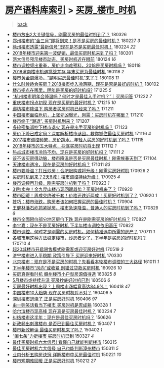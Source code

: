 [房产语料库索引](../../README.md)  > [买房_楼市_时机](买房_楼市_时机.md)
====
> [back](../README.md)

- [楼市放出2大关键信号，刚需买房的最佳时机到了？](http://jkwz.applinzi.com/ittc/7084805454133986314.html#%E6%A5%BC%E5%B8%82%E6%94%BE%E5%87%BA2%E5%A4%A7%E5%85%B3%E9%94%AE%E4%BF%A1%E5%8F%B7%EF%BC%8C%E5%88%9A%E9%9C%80%E4%B9%B0%E6%88%BF%E7%9A%84%E6%9C%80%E4%BD%B3%E6%97%B6%E6%9C%BA%E5%88%B0%E4%BA%86%EF%BC%9F) 180326  
- [郑州楼市的“金三月”即将到来！是不是买房的最佳时机？](http://jkwz.applinzi.com/ittc/7074831041435272208.html#%E9%83%91%E5%B7%9E%E6%A5%BC%E5%B8%82%E7%9A%84%E2%80%9C%E9%87%91%E4%B8%89%E6%9C%88%E2%80%9D%E5%8D%B3%E5%B0%86%E5%88%B0%E6%9D%A5%EF%BC%81%E6%98%AF%E4%B8%8D%E6%98%AF%E4%B9%B0%E6%88%BF%E7%9A%84%E6%9C%80%E4%BD%B3%E6%97%B6%E6%9C%BA%EF%BC%9F) 180227 *3* 
- [徐州楼市透露“最新信号”!现在是不是买房最佳时机！](http://jkwz.applinzi.com/ittc/7073644831916426247.html#%E5%BE%90%E5%B7%9E%E6%A5%BC%E5%B8%82%E9%80%8F%E9%9C%B2%E2%80%9C%E6%9C%80%E6%96%B0%E4%BF%A1%E5%8F%B7%E2%80%9D%21%E7%8E%B0%E5%9C%A8%E6%98%AF%E4%B8%8D%E6%98%AF%E4%B9%B0%E6%88%BF%E6%9C%80%E4%BD%B3%E6%97%B6%E6%9C%BA%EF%BC%81) 180224 *22* 
- [2018年楼市迎来第一波促销，最佳买房时机来到了吗？](http://jkwz.applinzi.com/ittc/7065228617460483078.html#2018%E5%B9%B4%E6%A5%BC%E5%B8%82%E8%BF%8E%E6%9D%A5%E7%AC%AC%E4%B8%80%E6%B3%A2%E4%BF%83%E9%94%80%EF%BC%8C%E6%9C%80%E4%BD%B3%E4%B9%B0%E6%88%BF%E6%97%B6%E6%9C%BA%E6%9D%A5%E5%88%B0%E4%BA%86%E5%90%97%EF%BC%9F) 180201  
- [两大信号预示楼市动态，买房时机近在眼前](http://jkwz.applinzi.com/ittc/7062154244394583050.html#%E4%B8%A4%E5%A4%A7%E4%BF%A1%E5%8F%B7%E9%A2%84%E7%A4%BA%E6%A5%BC%E5%B8%82%E5%8A%A8%E6%80%81%EF%BC%8C%E4%B9%B0%E6%88%BF%E6%97%B6%E6%9C%BA%E8%BF%91%E5%9C%A8%E7%9C%BC%E5%89%8D) 180124 *16* 
- [楼市调控频出重拳，房价走向难预料，2018是买房时机吗？](http://jkwz.applinzi.com/ittc/7059919238276318218.html#%E6%A5%BC%E5%B8%82%E8%B0%83%E6%8E%A7%E9%A2%91%E5%87%BA%E9%87%8D%E6%8B%B3%EF%BC%8C%E6%88%BF%E4%BB%B7%E8%B5%B0%E5%90%91%E9%9A%BE%E9%A2%84%E6%96%99%EF%BC%8C2018%E6%98%AF%E4%B9%B0%E6%88%BF%E6%97%B6%E6%9C%BA%E5%90%97%EF%BC%9F) 180118  
- [2018渭南楼市机遇挑战并存 年末买房为最佳时机](http://jkwz.applinzi.com/ittc/7059844746199958538.html#2018%E6%B8%AD%E5%8D%97%E6%A5%BC%E5%B8%82%E6%9C%BA%E9%81%87%E6%8C%91%E6%88%98%E5%B9%B6%E5%AD%98+%E5%B9%B4%E6%9C%AB%E4%B9%B0%E6%88%BF%E4%B8%BA%E6%9C%80%E4%BD%B3%E6%97%B6%E6%9C%BA) 180118 *2* 
- [楼市黄金周爆冷，“昆明买房最佳时机”来了？](http://jkwz.applinzi.com/ittc/7056221733592237067.html#%E6%A5%BC%E5%B8%82%E9%BB%84%E9%87%91%E5%91%A8%E7%88%86%E5%86%B7%EF%BC%8C%E2%80%9C%E6%98%86%E6%98%8E%E4%B9%B0%E6%88%BF%E6%9C%80%E4%BD%B3%E6%97%B6%E6%9C%BA%E2%80%9D%E6%9D%A5%E4%BA%86%EF%BC%9F) 180108 *11* 
- [什么时候适合买房？2018楼市步入冷落期，现在是否是最好的时机？](http://jkwz.applinzi.com/ittc/7054011147601052688.html#%E4%BB%80%E4%B9%88%E6%97%B6%E5%80%99%E9%80%82%E5%90%88%E4%B9%B0%E6%88%BF%EF%BC%9F2018%E6%A5%BC%E5%B8%82%E6%AD%A5%E5%85%A5%E5%86%B7%E8%90%BD%E6%9C%9F%EF%BC%8C%E7%8E%B0%E5%9C%A8%E6%98%AF%E5%90%A6%E6%98%AF%E6%9C%80%E5%A5%BD%E7%9A%84%E6%97%B6%E6%9C%BA%EF%BC%9F) 180102  
- [楼市拐点在哪里，明年是买房的好时机吗?](http://jkwz.applinzi.com/ittc/7051076137667527696.html#%E6%A5%BC%E5%B8%82%E6%8B%90%E7%82%B9%E5%9C%A8%E5%93%AA%E9%87%8C%EF%BC%8C%E6%98%8E%E5%B9%B4%E6%98%AF%E4%B9%B0%E6%88%BF%E7%9A%84%E5%A5%BD%E6%97%B6%E6%9C%BA%E5%90%97%3F) 171225 *5* 
- [“杭州楼市明年会降温吗？何时才是最佳入手时机？”｜买房问答](http://jkwz.applinzi.com/ittc/7049862634201941009.html#%E2%80%9C%E6%9D%AD%E5%B7%9E%E6%A5%BC%E5%B8%82%E6%98%8E%E5%B9%B4%E4%BC%9A%E9%99%8D%E6%B8%A9%E5%90%97%EF%BC%9F%E4%BD%95%E6%97%B6%E6%89%8D%E6%98%AF%E6%9C%80%E4%BD%B3%E5%85%A5%E6%89%8B%E6%97%B6%E6%9C%BA%EF%BC%9F%E2%80%9D%EF%BD%9C%E4%B9%B0%E6%88%BF%E9%97%AE%E7%AD%94) 171222 *7* 
- [重庆楼市拐点初现 现在是买房的最好时机？](http://jkwz.applinzi.com/ittc/7047311816596653073.html#%E9%87%8D%E5%BA%86%E6%A5%BC%E5%B8%82%E6%8B%90%E7%82%B9%E5%88%9D%E7%8E%B0+%E7%8E%B0%E5%9C%A8%E6%98%AF%E4%B9%B0%E6%88%BF%E7%9A%84%E6%9C%80%E5%A5%BD%E6%97%B6%E6%9C%BA%EF%BC%9F) 171215 *10* 
- [廊坊楼市降温下 购房者买房时机已经来了吗？](http://jkwz.applinzi.com/ittc/7045756784516531216.html#%E5%BB%8A%E5%9D%8A%E6%A5%BC%E5%B8%82%E9%99%8D%E6%B8%A9%E4%B8%8B+%E8%B4%AD%E6%88%BF%E8%80%85%E4%B9%B0%E6%88%BF%E6%97%B6%E6%9C%BA%E5%B7%B2%E7%BB%8F%E6%9D%A5%E4%BA%86%E5%90%97%EF%BC%9F) 171211  
- [中国楼市面临危机，上涨元凶曝光，刚需：买房时机在哪里？](http://jkwz.applinzi.com/ittc/7045414253400425488.html#%E4%B8%AD%E5%9B%BD%E6%A5%BC%E5%B8%82%E9%9D%A2%E4%B8%B4%E5%8D%B1%E6%9C%BA%EF%BC%8C%E4%B8%8A%E6%B6%A8%E5%85%83%E5%87%B6%E6%9B%9D%E5%85%89%EF%BC%8C%E5%88%9A%E9%9C%80%EF%BC%9A%E4%B9%B0%E6%88%BF%E6%97%B6%E6%9C%BA%E5%9C%A8%E5%93%AA%E9%87%8C%EF%BC%9F) 171210  
- [楼市终于“潮退”, 买房时机到来？](http://jkwz.applinzi.com/ittc/7044457079220208656.html#%E6%A5%BC%E5%B8%82%E7%BB%88%E4%BA%8E%E2%80%9C%E6%BD%AE%E9%80%80%E2%80%9D%2C+%E4%B9%B0%E6%88%BF%E6%97%B6%E6%9C%BA%E5%88%B0%E6%9D%A5%EF%BC%9F) 171207  
- [多轮密集调控下楼市退火 现在是出手买房的时机吗？](http://jkwz.applinzi.com/ittc/7039049442731230224.html#%E5%A4%9A%E8%BD%AE%E5%AF%86%E9%9B%86%E8%B0%83%E6%8E%A7%E4%B8%8B%E6%A5%BC%E5%B8%82%E9%80%80%E7%81%AB+%E7%8E%B0%E5%9C%A8%E6%98%AF%E5%87%BA%E6%89%8B%E4%B9%B0%E6%88%BF%E7%9A%84%E6%97%B6%E6%9C%BA%E5%90%97%EF%BC%9F) 171123  
- [房价下降已成定局？深度解析楼市谜团，教你抓住最佳买房时机](http://jkwz.applinzi.com/ittc/7036624899433563153.html#%E6%88%BF%E4%BB%B7%E4%B8%8B%E9%99%8D%E5%B7%B2%E6%88%90%E5%AE%9A%E5%B1%80%EF%BC%9F%E6%B7%B1%E5%BA%A6%E8%A7%A3%E6%9E%90%E6%A5%BC%E5%B8%82%E8%B0%9C%E5%9B%A2%EF%BC%8C%E6%95%99%E4%BD%A0%E6%8A%93%E4%BD%8F%E6%9C%80%E4%BD%B3%E4%B9%B0%E6%88%BF%E6%97%B6%E6%9C%BA) 171116 *4* 
- [2017楼市调控频繁，房价跳水，年轻人买房的好时机到了吗？](http://jkwz.applinzi.com/ittc/7036118870933390352.html#2017%E6%A5%BC%E5%B8%82%E8%B0%83%E6%8E%A7%E9%A2%91%E7%B9%81%EF%BC%8C%E6%88%BF%E4%BB%B7%E8%B7%B3%E6%B0%B4%EF%BC%8C%E5%B9%B4%E8%BD%BB%E4%BA%BA%E4%B9%B0%E6%88%BF%E7%9A%84%E5%A5%BD%E6%97%B6%E6%9C%BA%E5%88%B0%E4%BA%86%E5%90%97%EF%BC%9F) 171115  
- [2018年楼市的五大特点，抄底买房时机将出现](http://jkwz.applinzi.com/ittc/7035004493496845329.html#2018%E5%B9%B4%E6%A5%BC%E5%B8%82%E7%9A%84%E4%BA%94%E5%A4%A7%E7%89%B9%E7%82%B9%EF%BC%8C%E6%8A%84%E5%BA%95%E4%B9%B0%E6%88%BF%E6%97%B6%E6%9C%BA%E5%B0%86%E5%87%BA%E7%8E%B0) 171112 *1* 
- [热点城市楼市冷热不均，现在是买房的好时机吗？](http://jkwz.applinzi.com/ittc/7034721720617927696.html#%E7%83%AD%E7%82%B9%E5%9F%8E%E5%B8%82%E6%A5%BC%E5%B8%82%E5%86%B7%E7%83%AD%E4%B8%8D%E5%9D%87%EF%BC%8C%E7%8E%B0%E5%9C%A8%E6%98%AF%E4%B9%B0%E6%88%BF%E7%9A%84%E5%A5%BD%E6%97%B6%E6%9C%BA%E5%90%97%EF%BC%9F) 171111 *2* 
- [该不该买房得动脑，楼市降温是否是买房最佳时机！刚需族春天到了](http://jkwz.applinzi.com/ittc/7032228414751245329.html#%E8%AF%A5%E4%B8%8D%E8%AF%A5%E4%B9%B0%E6%88%BF%E5%BE%97%E5%8A%A8%E8%84%91%EF%BC%8C%E6%A5%BC%E5%B8%82%E9%99%8D%E6%B8%A9%E6%98%AF%E5%90%A6%E6%98%AF%E4%B9%B0%E6%88%BF%E6%9C%80%E4%BD%B3%E6%97%B6%E6%9C%BA%EF%BC%81%E5%88%9A%E9%9C%80%E6%97%8F%E6%98%A5%E5%A4%A9%E5%88%B0%E4%BA%86) 171104  
- [天津楼市遇冷，现在是买房的好时机吗？](http://jkwz.applinzi.com/ittc/7023270706647925776.html#%E5%A4%A9%E6%B4%A5%E6%A5%BC%E5%B8%82%E9%81%87%E5%86%B7%EF%BC%8C%E7%8E%B0%E5%9C%A8%E6%98%AF%E4%B9%B0%E6%88%BF%E7%9A%84%E5%A5%BD%E6%97%B6%E6%9C%BA%E5%90%97%EF%BC%9F) 171011 *83* 
- [楼市要降温？打压炒房！合肥限购或将升级！刚需买房好时机](http://jkwz.applinzi.com/ittc/7017692395901289489.html#%E6%A5%BC%E5%B8%82%E8%A6%81%E9%99%8D%E6%B8%A9%EF%BC%9F%E6%89%93%E5%8E%8B%E7%82%92%E6%88%BF%EF%BC%81%E5%90%88%E8%82%A5%E9%99%90%E8%B4%AD%E6%88%96%E5%B0%86%E5%8D%87%E7%BA%A7%EF%BC%81%E5%88%9A%E9%9C%80%E4%B9%B0%E6%88%BF%E5%A5%BD%E6%97%B6%E6%9C%BA) 170926 *2* 
- [买房时机到来？2天8城！楼市调控持续升级！](http://jkwz.applinzi.com/ittc/7017197077153711121.html#%E4%B9%B0%E6%88%BF%E6%97%B6%E6%9C%BA%E5%88%B0%E6%9D%A5%EF%BC%9F2%E5%A4%A98%E5%9F%8E%EF%BC%81%E6%A5%BC%E5%B8%82%E8%B0%83%E6%8E%A7%E6%8C%81%E7%BB%AD%E5%8D%87%E7%BA%A7%EF%BC%81) 170925 *4* 
- [楼市调控再升级，刚需买房时机到了吗？](http://jkwz.applinzi.com/ittc/7016587258415809553.html#%E6%A5%BC%E5%B8%82%E8%B0%83%E6%8E%A7%E5%86%8D%E5%8D%87%E7%BA%A7%EF%BC%8C%E5%88%9A%E9%9C%80%E4%B9%B0%E6%88%BF%E6%97%B6%E6%9C%BA%E5%88%B0%E4%BA%86%E5%90%97%EF%BC%9F) 170923 *1* 
- [31秒卖完！金九昆山楼市现回暖趋势？买房时机来了？](http://jkwz.applinzi.com/ittc/7015487469208994833.html#31%E7%A7%92%E5%8D%96%E5%AE%8C%EF%BC%81%E9%87%91%E4%B9%9D%E6%98%86%E5%B1%B1%E6%A5%BC%E5%B8%82%E7%8E%B0%E5%9B%9E%E6%9A%96%E8%B6%8B%E5%8A%BF%EF%BC%9F%E4%B9%B0%E6%88%BF%E6%97%B6%E6%9C%BA%E6%9D%A5%E4%BA%86%EF%BC%9F) 170920  
- [楼市回暖！周成交终破千套！价格还跌近两成！买房好时机到了？](http://jkwz.applinzi.com/ittc/7015437970633655313.html#%E6%A5%BC%E5%B8%82%E5%9B%9E%E6%9A%96%EF%BC%81%E5%91%A8%E6%88%90%E4%BA%A4%E7%BB%88%E7%A0%B4%E5%8D%83%E5%A5%97%EF%BC%81%E4%BB%B7%E6%A0%BC%E8%BF%98%E8%B7%8C%E8%BF%91%E4%B8%A4%E6%88%90%EF%BC%81%E4%B9%B0%E6%88%BF%E5%A5%BD%E6%97%B6%E6%9C%BA%E5%88%B0%E4%BA%86%EF%BC%9F) 170920 *1* 
- [技巧：楼市涨跌，购房者该如何把握买房的最佳时机？](http://jkwz.applinzi.com/ittc/7009511963863024657.html#%E6%8A%80%E5%B7%A7%EF%BC%9A%E6%A5%BC%E5%B8%82%E6%B6%A8%E8%B7%8C%EF%BC%8C%E8%B4%AD%E6%88%BF%E8%80%85%E8%AF%A5%E5%A6%82%E4%BD%95%E6%8A%8A%E6%8F%A1%E4%B9%B0%E6%88%BF%E7%9A%84%E6%9C%80%E4%BD%B3%E6%97%B6%E6%9C%BA%EF%BC%9F) 170904  
- [王健林潘石屹抓紧抛房，楼市急速降温，普通人的买房时机到了吗？](http://jkwz.applinzi.com/ittc/7007296367729574928.html#%E7%8E%8B%E5%81%A5%E6%9E%97%E6%BD%98%E7%9F%B3%E5%B1%B9%E6%8A%93%E7%B4%A7%E6%8A%9B%E6%88%BF%EF%BC%8C%E6%A5%BC%E5%B8%82%E6%80%A5%E9%80%9F%E9%99%8D%E6%B8%A9%EF%BC%8C%E6%99%AE%E9%80%9A%E4%BA%BA%E7%9A%84%E4%B9%B0%E6%88%BF%E6%97%B6%E6%9C%BA%E5%88%B0%E4%BA%86%E5%90%97%EF%BC%9F) 170829 *6* 
- [楼市全面限价部分地区房价下跌 现在是刚需买房的好时机吗？](http://jkwz.applinzi.com/ittc/7006396244317176849.html#%E6%A5%BC%E5%B8%82%E5%85%A8%E9%9D%A2%E9%99%90%E4%BB%B7%E9%83%A8%E5%88%86%E5%9C%B0%E5%8C%BA%E6%88%BF%E4%BB%B7%E4%B8%8B%E8%B7%8C+%E7%8E%B0%E5%9C%A8%E6%98%AF%E5%88%9A%E9%9C%80%E4%B9%B0%E6%88%BF%E7%9A%84%E5%A5%BD%E6%97%B6%E6%9C%BA%E5%90%97%EF%BC%9F) 170827  
- [李宇嘉：现在不是买房好时机 下半年楼市调控依旧高压](http://jkwz.applinzi.com/ittc/7004454497248871185.html#%E6%9D%8E%E5%AE%87%E5%98%89%EF%BC%9A%E7%8E%B0%E5%9C%A8%E4%B8%8D%E6%98%AF%E4%B9%B0%E6%88%BF%E5%A5%BD%E6%97%B6%E6%9C%BA+%E4%B8%8B%E5%8D%8A%E5%B9%B4%E6%A5%BC%E5%B8%82%E8%B0%83%E6%8E%A7%E4%BE%9D%E6%97%A7%E9%AB%98%E5%8E%8B) 170822  
- [楼市调控，何时才是刚需的买房时机，如何精准选中所需的房产？](http://jkwz.applinzi.com/ittc/6988997846341518341.html#%E6%A5%BC%E5%B8%82%E8%B0%83%E6%8E%A7%EF%BC%8C%E4%BD%95%E6%97%B6%E6%89%8D%E6%98%AF%E5%88%9A%E9%9C%80%E7%9A%84%E4%B9%B0%E6%88%BF%E6%97%B6%E6%9C%BA%EF%BC%8C%E5%A6%82%E4%BD%95%E7%B2%BE%E5%87%86%E9%80%89%E4%B8%AD%E6%89%80%E9%9C%80%E7%9A%84%E6%88%BF%E4%BA%A7%EF%BC%9F) 170711 *1* 
- [各城市用这种方法稳定楼市，炒房者少了，下半年是买房的好时机吗？](http://jkwz.applinzi.com/ittc/6988644778097771524.html#%E5%90%84%E5%9F%8E%E5%B8%82%E7%94%A8%E8%BF%99%E7%A7%8D%E6%96%B9%E6%B3%95%E7%A8%B3%E5%AE%9A%E6%A5%BC%E5%B8%82%EF%BC%8C%E7%82%92%E6%88%BF%E8%80%85%E5%B0%91%E4%BA%86%EF%BC%8C%E4%B8%8B%E5%8D%8A%E5%B9%B4%E6%98%AF%E4%B9%B0%E6%88%BF%E7%9A%84%E5%A5%BD%E6%97%B6%E6%9C%BA%E5%90%97%EF%BC%9F) 170710 *4* 
- [超20城楼市开启限售模式刚需客或迎买房好时机](http://jkwz.applinzi.com/ittc/6969200185346360325.html#%E8%B6%8520%E5%9F%8E%E6%A5%BC%E5%B8%82%E5%BC%80%E5%90%AF%E9%99%90%E5%94%AE%E6%A8%A1%E5%BC%8F%E5%88%9A%E9%9C%80%E5%AE%A2%E6%88%96%E8%BF%8E%E4%B9%B0%E6%88%BF%E5%A5%BD%E6%97%B6%E6%9C%BA) 170519 *3* 
- [济宁楼市进入平稳期 政策引导下 买房迎来好时机](http://jkwz.applinzi.com/ittc/6950748984363713540.html#%E6%B5%8E%E5%AE%81%E6%A5%BC%E5%B8%82%E8%BF%9B%E5%85%A5%E5%B9%B3%E7%A8%B3%E6%9C%9F+%E6%94%BF%E7%AD%96%E5%BC%95%E5%AF%BC%E4%B8%8B+%E4%B9%B0%E6%88%BF%E8%BF%8E%E6%9D%A5%E5%A5%BD%E6%97%B6%E6%9C%BA) 170330  
- [北京楼市：现在是不是买房的时机？先看看本轮楼市调控的三大路径](http://jkwz.applinzi.com/ittc/6887865617700357125.html#%E5%8C%97%E4%BA%AC%E6%A5%BC%E5%B8%82%EF%BC%9A%E7%8E%B0%E5%9C%A8%E6%98%AF%E4%B8%8D%E6%98%AF%E4%B9%B0%E6%88%BF%E7%9A%84%E6%97%B6%E6%9C%BA%EF%BC%9F%E5%85%88%E7%9C%8B%E7%9C%8B%E6%9C%AC%E8%BD%AE%E6%A5%BC%E5%B8%82%E8%B0%83%E6%8E%A7%E7%9A%84%E4%B8%89%E5%A4%A7%E8%B7%AF%E5%BE%84) 161011 *1* 
- [下半年楼市“风向”或收紧 别错过贷款买房时机](http://jkwz.applinzi.com/ittc/6882128996350821381.html#%E4%B8%8B%E5%8D%8A%E5%B9%B4%E6%A5%BC%E5%B8%82%E2%80%9C%E9%A3%8E%E5%90%91%E2%80%9D%E6%88%96%E6%94%B6%E7%B4%A7+%E5%88%AB%E9%94%99%E8%BF%87%E8%B4%B7%E6%AC%BE%E4%B9%B0%E6%88%BF%E6%97%B6%E6%9C%BA) 160926 *10* 
- [买房真得看时机 赣州楼市小户型房源值得选](http://jkwz.applinzi.com/ittc/6870339516417704964.html#%E4%B9%B0%E6%88%BF%E7%9C%9F%E5%BE%97%E7%9C%8B%E6%97%B6%E6%9C%BA+%E8%B5%A3%E5%B7%9E%E6%A5%BC%E5%B8%82%E5%B0%8F%E6%88%B7%E5%9E%8B%E6%88%BF%E6%BA%90%E5%80%BC%E5%BE%97%E9%80%89) 160825 *8* 
- [5月楼市或持续升温 买房抄底好时机已到](http://jkwz.applinzi.com/ittc/6829022181933450245.html#5%E6%9C%88%E6%A5%BC%E5%B8%82%E6%88%96%E6%8C%81%E7%BB%AD%E5%8D%87%E6%B8%A9+%E4%B9%B0%E6%88%BF%E6%8A%84%E5%BA%95%E5%A5%BD%E6%97%B6%E6%9C%BA%E5%B7%B2%E5%88%B0) 160506 *6* 
- [买房最好时机出现？上周楼市涨幅竟高达84.9%！](http://jkwz.applinzi.com/ittc/6822523115628135428.html#%E4%B9%B0%E6%88%BF%E6%9C%80%E5%A5%BD%E6%97%B6%E6%9C%BA%E5%87%BA%E7%8E%B0%EF%BC%9F%E4%B8%8A%E5%91%A8%E6%A5%BC%E5%B8%82%E6%B6%A8%E5%B9%85%E7%AB%9F%E9%AB%98%E8%BE%BE84.9%25%EF%BC%81) 160418 *47* 
- [中国楼市10大趋势 现在买房时机对不对？](http://jkwz.applinzi.com/ittc/6817903097976210436.html#%E4%B8%AD%E5%9B%BD%E6%A5%BC%E5%B8%8210%E5%A4%A7%E8%B6%8B%E5%8A%BF+%E7%8E%B0%E5%9C%A8%E4%B9%B0%E6%88%BF%E6%97%B6%E6%9C%BA%E5%AF%B9%E4%B8%8D%E5%AF%B9%EF%BC%9F) 160406 *5* 
- [深圳楼市退烧了  正是买房好时机](http://jkwz.applinzi.com/ittc/6817904657019962373.html#%E6%B7%B1%E5%9C%B3%E6%A5%BC%E5%B8%82%E9%80%80%E7%83%A7%E4%BA%86++%E6%AD%A3%E6%98%AF%E4%B9%B0%E6%88%BF%E5%A5%BD%E6%97%B6%E6%9C%BA) 160406 *97* 
- [由一则笑话看当下楼市 买房时机是否成熟](http://jkwz.applinzi.com/ittc/6814596551405995012.html#%E7%94%B1%E4%B8%80%E5%88%99%E7%AC%91%E8%AF%9D%E7%9C%8B%E5%BD%93%E4%B8%8B%E6%A5%BC%E5%B8%82+%E4%B9%B0%E6%88%BF%E6%97%B6%E6%9C%BA%E6%98%AF%E5%90%A6%E6%88%90%E7%86%9F) 160328 *1* 
- [哈尔滨楼市现高峰 现在真是买房最佳时机？](http://jkwz.applinzi.com/ittc/6802300231160955908.html#%E5%93%88%E5%B0%94%E6%BB%A8%E6%A5%BC%E5%B8%82%E7%8E%B0%E9%AB%98%E5%B3%B0+%E7%8E%B0%E5%9C%A8%E7%9C%9F%E6%98%AF%E4%B9%B0%E6%88%BF%E6%9C%80%E4%BD%B3%E6%97%B6%E6%9C%BA%EF%BC%9F) 160224 *7* 
- [纠结楼市这半年：现在是最佳买房时机吗？](http://jkwz.applinzi.com/ittc/547650611424133589.html#%E7%BA%A0%E7%BB%93%E6%A5%BC%E5%B8%82%E8%BF%99%E5%8D%8A%E5%B9%B4%EF%BC%9A%E7%8E%B0%E5%9C%A8%E6%98%AF%E6%9C%80%E4%BD%B3%E4%B9%B0%E6%88%BF%E6%97%B6%E6%9C%BA%E5%90%97%EF%BC%9F) 150626  
- [新政频出刺激楼市 是否已到最佳买房时机？](http://jkwz.applinzi.com/ittc/547650611403803513.html#%E6%96%B0%E6%94%BF%E9%A2%91%E5%87%BA%E5%88%BA%E6%BF%80%E6%A5%BC%E5%B8%82+%E6%98%AF%E5%90%A6%E5%B7%B2%E5%88%B0%E6%9C%80%E4%BD%B3%E4%B9%B0%E6%88%BF%E6%97%B6%E6%9C%BA%EF%BC%9F) 150407 *1* 
- [楼市新政解读 最佳买房时机来了吗？](http://jkwz.applinzi.com/ittc/547650611401279543.html#%E6%A5%BC%E5%B8%82%E6%96%B0%E6%94%BF%E8%A7%A3%E8%AF%BB+%E6%9C%80%E4%BD%B3%E4%B9%B0%E6%88%BF%E6%97%B6%E6%9C%BA%E6%9D%A5%E4%BA%86%E5%90%97%EF%BC%9F) 150402 *1* 
- [“闽七条”力挺楼市 买房时机已到](http://jkwz.applinzi.com/ittc/547650611400386584.html#%E2%80%9C%E9%97%BD%E4%B8%83%E6%9D%A1%E2%80%9D%E5%8A%9B%E6%8C%BA%E6%A5%BC%E5%B8%82+%E4%B9%B0%E6%88%BF%E6%97%B6%E6%9C%BA%E5%B7%B2%E5%88%B0) 150327 *4* 
- [最佳买房时机六大信号! 看懂自己就能判断楼市](http://jkwz.applinzi.com/ittc/547650611396317911.html#%E6%9C%80%E4%BD%B3%E4%B9%B0%E6%88%BF%E6%97%B6%E6%9C%BA%E5%85%AD%E5%A4%A7%E4%BF%A1%E5%8F%B7%21+%E7%9C%8B%E6%87%82%E8%87%AA%E5%B7%B1%E5%B0%B1%E8%83%BD%E5%88%A4%E6%96%AD%E6%A5%BC%E5%B8%82) 150315  
- [最佳买房时机六大信号 自己也能判断漳州楼市](http://jkwz.applinzi.com/ittc/547650611395123937.html#%E6%9C%80%E4%BD%B3%E4%B9%B0%E6%88%BF%E6%97%B6%E6%9C%BA%E5%85%AD%E5%A4%A7%E4%BF%A1%E5%8F%B7+%E8%87%AA%E5%B7%B1%E4%B9%9F%E8%83%BD%E5%88%A4%E6%96%AD%E6%BC%B3%E5%B7%9E%E6%A5%BC%E5%B8%82) 150311 *5* 
- [业内分析五购房诀窍 详解楼市中买房最佳时机](http://jkwz.applinzi.com/ittc/547650611394317122.html#%E4%B8%9A%E5%86%85%E5%88%86%E6%9E%90%E4%BA%94%E8%B4%AD%E6%88%BF%E8%AF%80%E7%AA%8D+%E8%AF%A6%E8%A7%A3%E6%A5%BC%E5%B8%82%E4%B8%AD%E4%B9%B0%E6%88%BF%E6%9C%80%E4%BD%B3%E6%97%B6%E6%9C%BA) 150221 *10* 
- [楼市短期难回暖 正是买房好时机](http://jkwz.applinzi.com/ittc/547650611392279463.html#%E6%A5%BC%E5%B8%82%E7%9F%AD%E6%9C%9F%E9%9A%BE%E5%9B%9E%E6%9A%96+%E6%AD%A3%E6%98%AF%E4%B9%B0%E6%88%BF%E5%A5%BD%E6%97%B6%E6%9C%BA) 150212 *27* 
